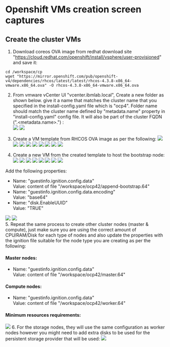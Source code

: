 # Openshift VMs creation screen captures
## Create the cluster VMs
1. Download coreos OVA image from redhat download site "https://cloud.redhat.com/openshift/install/vsphere/user-provisioned" and save it:
```shell
cd /workspace/cp
wget "https://mirror.openshift.com/pub/openshift-v4/dependencies/rhcos/latest/latest/rhcos-4.3.8-x86_64-vmware.x86_64.ova" -O rhcos-4.3.8-x86_64-vmware.x86_64.ova
```
2. From vmware vCenter UI "vcenter.ibmlab.local", Create a new folder as shown below. give it a name that matches the cluster name that you specified in the install-config.yaml file which is "ocp4". Folder name should match the cluster name defined by "metadata.name" property in "install-config.yaml" config file. It will also be part of the cluster FQDN (".<metadata.name>.<baseDomain>") :  
<kbd><img src="./content/i01.png" /></kbd>
<kbd><img src="./content/i02.png" /></kbd>
3. Create a VM template from RHCOS OVA image as per the following:
<kbd><img src="./content/i03.png" /></kbd>
<kbd><img src="./content/i04.png" /></kbd>
<kbd><img src="./content/i05.png" /></kbd>
<kbd><img src="./content/i06.png" /></kbd>
<kbd><img src="./content/i07.png" /></kbd>
<kbd><img src="./content/i08.png" /></kbd>
<kbd><img src="./content/i09.png" /></kbd>
<kbd><img src="./content/i10.png" /></kbd>
<kbd><img src="./content/i11.png" /></kbd>

4. Create a new VM from the created template to host the bootstrap node:
<kbd><img src="./content/i12.png" /></kbd>
<kbd><img src="./content/i13.png" /></kbd>
<kbd><img src="./content/i14.png" /></kbd>
<kbd><img src="./content/i15.png" /></kbd>
<kbd><img src="./content/i16.png" /></kbd>
<kbd><img src="./content/i17.png" /></kbd>
<kbd><img src="./content/i18.png" /></kbd>
<kbd><img src="./content/i19.png" /></kbd>
  
Add the following properties:
* Name: "guestinfo.ignition.config.data"  
  Value: content of file "/workspace/ocp42/append-bootstrap.64"  
* Name: "guestinfo.ignition.config.data.encoding"  
  Value: "base64"
* Name: "disk.EnableUUID"  
  Value: "TRUE"  

<kbd><img src="./content/i20.png" /></kbd>
<kbd><img src="./content/i21.png" /></kbd>  
5. Repeat the same process to create other cluster nodes (master & compute), just make sure you are using the correct amount of CPU/RAM/Disk for each type of nodes and also update the properties with the ignition file suitable for the node type you are creating as per the following:
  #### Master nodes:
  * Name: "guestinfo.ignition.config.data"  
  Value: content of file "/workspace/ocp42/master.64" 
  #### Compute nodes:
  * Name: "guestinfo.ignition.config.data"  
  Value: content of file "/workspace/ocp42/worker.64"
  #### Minimum resources requirements:
  <kbd><img src="./content/requirements.png" /></kbd> 
6. For the storage nodes, they will use the same configuration as worker nodes however you might need to add extra disks to be used for the persistent storage provider that will be used:
<kbd><img src="./content/i27.png" /></kbd>